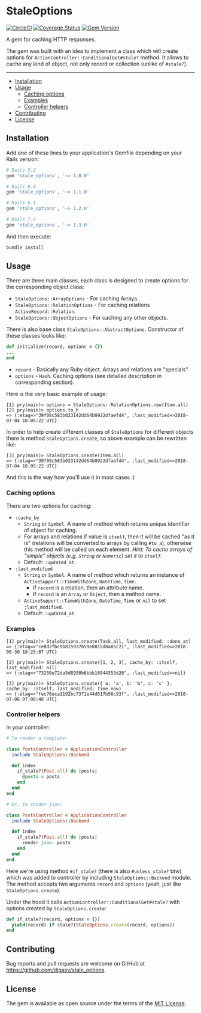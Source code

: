 # StaleOptions

[![CircleCI](https://dl.circleci.com/status-badge/img/gh/digaev/stale_options/tree/master.svg?style=svg)](https://dl.circleci.com/status-badge/redirect/gh/digaev/stale_options/tree/master)
[![Coverage Status](https://coveralls.io/repos/github/digaev/stale_options/badge.svg?branch=master)](https://coveralls.io/github/digaev/stale_options?branch=master)
[![Gem Version](https://badge.fury.io/rb/stale_options.svg)](https://badge.fury.io/rb/stale_options)

A gem for caching HTTP responses.

The gem was built with an idea to implement a class which will create options for `ActionController::ConditionalGet#stale?` method. It allows to cache any kind of object, not only record or collection (unlike of `#stale?`).

___

* [Installation](#installation)
* [Usage](#usage)
  * [Caching options](#caching-options)
  * [Examples](#examples)
  * [Controller helpers](#controller-helpers)
* [Contributing](#contributing)
* [License](#license)

## Installation

Add one of these lines to your application's Gemfile depending on your Rails version:

```ruby
# Rails 5.2
gem 'stale_options', '~> 1.0.0'

# Rails 6.0
gem 'stale_options', '~> 1.1.0'

# Rails 6.1
gem 'stale_options', '~> 1.2.0'

# Rails 7.0
gem 'stale_options', '~> 1.3.0'
```

And then execute:

```sh
bundle install
```

## Usage

There are three main classes, each class is designed to create options for the corresponding object class:

* `StaleOptions::ArrayOptions` - For caching Arrays.
* `StaleOptions::RelationOptions` - For caching relations `ActiveRecord::Relation`.
* `StaleOptions::ObjectOptions` - For caching any other objects.

There is also base class `StaleOptions::AbstractOptions`. Constructor of these classes looks like:

```ruby
def initialize(record, options = {})
...
end
```

* `record` - Basically any Ruby object. Arrays and relations are "specials".
* `options` - `Hash`. Caching options (see detailed description in corresponding section).

Here is the very basic example of usage:

```
[1] pry(main)> options = StaleOptions::RelationOptions.new(Item.all)
[2] pry(main)> options.to_h
=> {:etag=>"39f08c583b023142dd64b0922dfaefd4", :last_modified=>2018-07-04 18:05:22 UTC}
```

In order to help create different classes of `StaleOptions` for different objects there is method `StaleOptions.create`, so above example can be rewritten like:

```
[3] pry(main)> StaleOptions.create(Item.all)
=> {:etag=>"39f08c583b023142dd64b0922dfaefd4", :last_modified=>2018-07-04 18:05:22 UTC}
```

And this is the way how you'll use it in most cases :)

### Caching options

There are two options for caching:

* `:cache_by`
  * `String` or `Symbol`. A name of method which returns unique identifier of object for caching.
  * For arrays and relations if value is `itself`, then it will be cached "as it is" (relations will be converted to arrays by calling `#to_a`), otherwise this method will be called on each element. *Hint: To cache arrays of "simple" objects (e.g. `String` or `Numeric`) set it to `itself`*.
  * Default: `:updated_at`.
* `:last_modified`
  * `String` or `Symbol`. A name of method which returns an instance of `ActiveSupport::TimeWithZone`, `DateTime`, `Time`.
    * If `record` is a relation, then an attribute name.
    * If `record` is an `Array` or `Object`, then a method name.
  * `ActiveSupport::TimeWithZone`, `DateTime`, `Time` or `nil` to set `:last_modified`.
  * Default: `:updated_at`.

### Examples

```
[1] pry(main)> StaleOptions.create(Task.all, last_modified: :done_at)
=> {:etag=>"ce8d2fbc9b815937b59e8815d8a85c21", :last_modified=>2018-06-30 18:25:07 UTC}

[2] pry(main)> StaleOptions.create([1, 2, 3], cache_by: :itself, last_modified: nil)
=> {:etag=>"73250e72da5d8950b6bbb16044353d26", :last_modified=>nil}

[3] pry(main)> StaleOptions.create({ a: 'a', b: 'b', c: 'c' }, cache_by: :itself, last_modified: Time.now)
=> {:etag=>"fec76eca1192bc7371e44d517b56c93f", :last_modified=>2018-07-08 07:08:48 UTC}
```

### Controller helpers

In your controller:

```ruby
# To render a template:

class PostsController < ApplicationController
  include StaleOptions::Backend

  def index
    if_stale?(Post.all) do |posts|
      @posts = posts
    end
  end
end

# Or, to render json:

class PostsController < ApplicationController
  include StaleOptions::Backend

  def index
    if_stale?(Post.all) do |posts|
      render json: posts
    end
  end
end
```

Here we're using method `#if_stale?` (there is also `#unless_stale?` btw) which was added to controller by including `StaleOptions::Backend` module. The method accepts two arguments `record` and `options` (yeah, just like `StaleOptions.create`).

Under the hood it calls `ActionController::ConditionalGet#stale?` with options created by `StaleOptions.create`:

```ruby
def if_stale?(record, options = {})
  yield(record) if stale?(StaleOptions.create(record, options))
end
```

## Contributing

Bug reports and pull requests are welcome on GitHub at https://github.com/digaev/stale_options.

## License

The gem is available as open source under the terms of the [MIT License](https://opensource.org/licenses/MIT).
